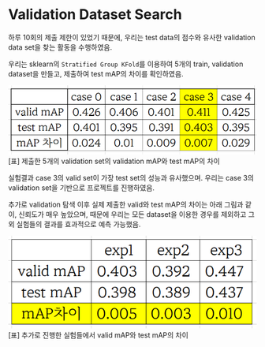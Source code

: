 # Validation Dataset Search
하루 10회의 제출 제한이 있었기 때문에,
우리는 test data의 점수와 유사한 validation data set을 찾는 활동을 수행하였음.

우리는 sklearn의 `Stratified Group KFold`를 이용하여 5개의 train, validation dataset을 만들고,
제출하여 test mAP의 차이를 확인하였음.

![[표] 제출한 5개의 validation set의 validation mAP와 test mAP의 차이](images/Untitled%2032.png)
[표] 제출한 5개의 validation set의 validation mAP와 test mAP의 차이

실험결과 case 3의 valid set이 가장 test set의 성능과 유사했으며.
우리는 case 3의 validation set을 기반으로 프로젝트를 진행하였음.

추가로 validation 탐색 이후 실제 제출한 valid와 test mAP의 차이는 아래 그림과 같이,
신뢰도가 매우 높았으며, 때문에 우리는 모든 dataset을 이용한 경우를 제외하고
그 외 실험들의 결과를 효과적으로 예측 가능했음.

![[표] 추가로 진행한 실험들에서 valid mAP와 test mAP의 차이](images/Untitled%2033.png)
[표] 추가로 진행한 실험들에서 valid mAP와 test mAP의 차이